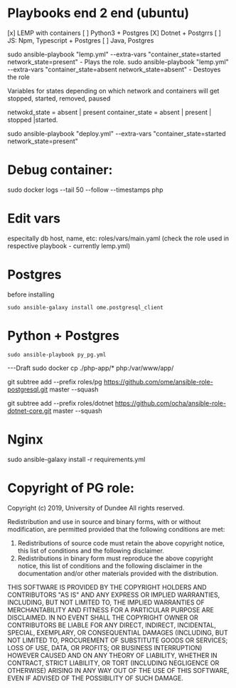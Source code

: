 
# Playbooks end 2 end (ubuntu)

[x] LEMP with containers
[ ] Python3 + Postgres
[X] Dotnet + Postgrrs
[ ] JS: Npm, Typescript + Postgres
[ ] Java, Postgres


sudo ansible-playbook "lemp.yml" --extra-vars "container_state=started network_state=present" - Plays the role.
sudo ansible-playbook "lemp.yml" --extra-vars "container_state=absent network_state=absent" - Destoyes the role

Variables for states depending on which network and containers will get stopped, started, removed, paused

netwokd_state =  absent | present
container_state = absent | present | stopped |started.


sudo ansible-playbook "deploy.yml" --extra-vars "container_state=started network_state=present"



# Debug container:

sudo docker logs --tail 50 --follow --timestamps php


# Edit vars

especitally db host, name, etc: roles/vars/main.yaml (check the role used in respective playbook - currently lemp.yml)



# Postgres
before installing

`sudo ansible-galaxy install ome.postgresql_client`

# Python + Postgres
`sudo ansible-playbook py_pg.yml`


---Draft
sudo docker cp ./php-app/* php:/var/www/app/

git subtree add --prefix roles/pg  https://github.com/ome/ansible-role-postgresql.git  master --squash

git subtree add --prefix roles/dotnet  https://github.com/ocha/ansible-role-dotnet-core.git  master --squash


# Nginx

sudo ansible-galaxy install -r requirements.yml


# Copyright of PG role:

Copyright (c) 2019, University of Dundee
All rights reserved.

Redistribution and use in source and binary forms, with or without
modification, are permitted provided that the following conditions are met:

1. Redistributions of source code must retain the above copyright notice, this
   list of conditions and the following disclaimer.
2. Redistributions in binary form must reproduce the above copyright notice,
   this list of conditions and the following disclaimer in the documentation
   and/or other materials provided with the distribution.

THIS SOFTWARE IS PROVIDED BY THE COPYRIGHT HOLDERS AND CONTRIBUTORS "AS IS" AND
ANY EXPRESS OR IMPLIED WARRANTIES, INCLUDING, BUT NOT LIMITED TO, THE IMPLIED
WARRANTIES OF MERCHANTABILITY AND FITNESS FOR A PARTICULAR PURPOSE ARE
DISCLAIMED. IN NO EVENT SHALL THE COPYRIGHT OWNER OR CONTRIBUTORS BE LIABLE FOR
ANY DIRECT, INDIRECT, INCIDENTAL, SPECIAL, EXEMPLARY, OR CONSEQUENTIAL DAMAGES
(INCLUDING, BUT NOT LIMITED TO, PROCUREMENT OF SUBSTITUTE GOODS OR SERVICES;
LOSS OF USE, DATA, OR PROFITS; OR BUSINESS INTERRUPTION) HOWEVER CAUSED AND
ON ANY THEORY OF LIABILITY, WHETHER IN CONTRACT, STRICT LIABILITY, OR TORT
(INCLUDING NEGLIGENCE OR OTHERWISE) ARISING IN ANY WAY OUT OF THE USE OF THIS
SOFTWARE, EVEN IF ADVISED OF THE POSSIBILITY OF SUCH DAMAGE.
